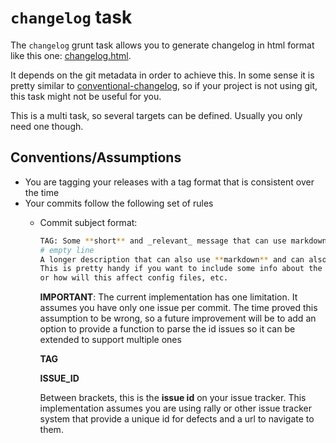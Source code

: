 # `changelog` task

The `changelog` grunt task allows you to generate changelog in html format like this one: [changelog.html](report-demo/changelog.html).

It depends on the git metadata in order to achieve this. In some sense it is pretty similar to [conventional-changelog](https://github.com/ajoslin/conventional-changelog),
so if your project is not using git, this task might not be useful for you.

This is a multi task, so several targets can be defined. Usually you only need one though.
 
## Conventions/Assumptions

- You are tagging your releases with a tag format that is consistent over the time
- Your commits follow the following set of rules
  - Commit subject format: 
    
    ```bash
    TAG: Some **short** and _relevant_ message that can use markdown [ISSUE_ID]
    # empty line
    A longer description that can also use **markdown** and can also link to the ISSUE_ID.
    This is pretty handy if you want to include some info about the change, like how to use your new change in code
    or how will this affect config files, etc.
    ```
    
    **IMPORTANT**: The current implementation has one limitation. It assumes you have only one issue per commit. The time
    proved this assumption to be wrong, so a future improvement will be to add an option to provide a function to parse the 
    id issues so it can be extended to support multiple ones
    
    **TAG**
    
    **ISSUE_ID** 
    
    Between brackets, this is the **issue id** on your issue tracker. This implementation assumes you are using rally 
    or other issue tracker system that provide a unique id for defects and a url to navigate to them. 
